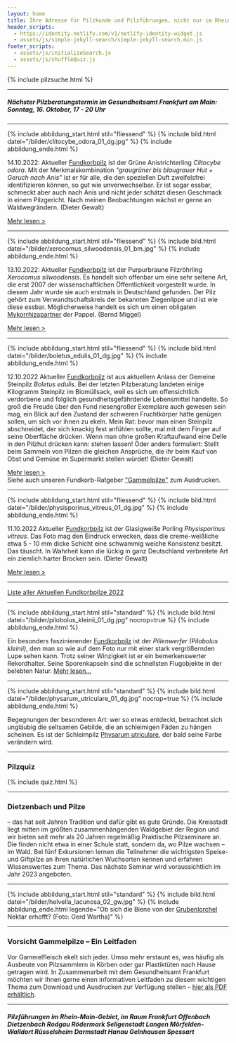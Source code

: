 ```yaml
---
layout: home
title: Ihre Adresse für Pilzkunde und Pilzführungen, nicht nur im Rhein-Main-Gebiet
header_scripts:
  - https://identity.netlify.com/v1/netlify-identity-widget.js
  - assets/js/simple-jekyll-search/simple-jekyll-search.min.js
footer_scripts:
  - assets/js/initializeSearch.js
  - assets/js/shuffleQuiz.js
---
```

{% include pilzsuche.html %}

- - -

##### Nächster Pilzberatungstermin im Gesundheitsamt Frankfurt am Main: Sonntag, 16. Oktober, 17 - 20 Uhr

- - -

{% include abbildung_start.html stil="fliessend" %}
{% include bild.html datei="/bilder/clitocybe_odora_01_dg.jpg" %}
{% include abbildung_ende.html %}

14.10.2022: Aktueller [Fundkorbpilz](AA "Glossar-") ist der Grüne Anistrichterling *Clitocybe odora*. Mit der Merkmalskombination *"graugrüner bis blaugrauer Hut + Geruch nach Anis"* ist er für alle, die den speziellen Duft zweifelsfrei identifizieren können, so gut wie unverwechselbar. Er ist sogar essbar, schmeckt aber auch nach Anis und nicht jeder schätzt diesen Geschmack in einem Pilzgericht. Nach meinen Beobachtungen wächst er gerne an Waldwegrändern. (Dieter Gewalt)

[Mehr lesen >](/pilze/clitocybe-odora-grüner-anistrichterling)

<div style="clear:  both"></div>

- - -

{% include abbildung_start.html stil="fliessend" %}
{% include bild.html datei="/bilder/xerocomus_silwoodensis_01_bm.jpg" %}
{% include abbildung_ende.html %}

13.10.2022: Aktueller [Fundkorbpilz](AA "Glossar-") ist der Purpurbraune Filzröhrling *Xerocomus silwoodensis*. Es handelt sich offenbar um eine sehr seltene Art, die erst 2007 der wissenschaftlichen Öffentlichkeit vorgestellt wurde. In diesem Jahr wurde sie auch erstmals in Deutschland gefunden. Der Pilz gehört zum Verwandtschaftskreis der bekannten Ziegenlippe und ist wie diese essbar. Möglicherweise handelt es sich um einen obligaten [Mykorrhizapartner](Mykorrhiza "Glossar") der Pappel. (Bernd Miggel)

[Mehr lesen >](/pilze/xerocomus-silwoodensis-purpurbrauner-filzröhrling)

<div style="clear:  both"></div>

- - -

{% include abbildung_start.html stil="fliessend" %}
{% include bild.html datei="/bilder/boletus_edulis_01_dg.jpg" %}
{% include abbildung_ende.html %}

12.10.2022 Aktueller [Fundkorbpilz](AA "Glossar-") ist aus aktuellem Anlass der Gemeine Steinpilz *Boletus edulis*. Bei der letzten Pilzberatung landeten einige Kilogramm Steinpilz im Biomüllsack, weil es sich um offensichtlich verdorbene und folglich gesundheitsgefährdende Lebensmittel handelte. So groß die Freude über den Fund riesengroßer Exemplare auch gewesen sein mag, ein Blick auf den Zustand der schweren Fruchtkörper hätte genügen sollen, um sich vor ihnen zu ekeln. Mein Rat: bevor man einen Steinpilz abschneidet, der sich knackig fest anfühlen sollte, mal mit dem Finger auf seine Oberfläche drücken. Wenn man ohne großen Kraftaufwand eine Delle in den Pilzhut drücken kann: stehen lassen! Oder anders formuliert: Stellt beim Sammeln von Pilzen die gleichen Ansprüche, die ihr beim Kauf von Obst und Gemüse im Supermarkt stellen würdet!  (Dieter Gewalt)

[Mehr lesen >](/pilze/boletus-edulis-gemeiner-steinpilz)\
Siehe auch unseren Fundkorb-Ratgeber ["Gammelpilze"](/assets/docs/Fundkorb.de-Gammelpilze.pdf) zum Ausdrucken.

<div style="clear:  both"></div>

- - -

{% include abbildung_start.html stil="fliessend" %}
{% include bild.html datei="/bilder/physisporinus_vitreus_01_dg.jpg" %}
{% include abbildung_ende.html %}

11.10.2022 Aktueller [Fundkorbpilz](AA "Glossar-") ist der Glasigweiße Porling *Physisporinus vitreus*. Das Foto mag den Eindruck erwecken, dass die creme-weißliche etwa 5 - 10 mm dicke Schicht eine schwammig weiche Konsistenz besitzt. Das täuscht. In Wahrheit kann die lückig in ganz Deutschland verbreitete Art ein ziemlich harter Brocken sein. (Dieter Gewalt)

[Mehr lesen >](/pilze/physisporinus-vitreus-glasigweißer-porling)

<div style="clear:  both"></div>

- - -

[Liste aller Aktuellen Fundkorbpilze 2022](/artikel/liste-aller-aktuellen-fundkorbpilze-2022.html)

- - -

{% include abbildung_start.html stil="standard" %}
{% include bild.html datei="/bilder/pilobolus_kleinii_01_dg.jpg" nocrop=true %}
{% include abbildung_ende.html %}

Ein besonders faszinierender [Fundkorbpilz](AA "Glossar-") ist der *Pillenwerfer (Pilobolus kleinii)*, den man so wie auf dem Foto nur mit einer stark vergrößernden Lupe sehen kann. Trotz seiner Winzigkeit ist er ein bemerkenswerter Rekordhalter. Seine Sporenkapseln sind die schnellsten Flugobjekte in der belebten Natur. [Mehr lesen...](/pilze/pilobolus-kleinii-pillenwerfer)

- - -

{% include abbildung_start.html stil="standard" %}
{% include bild.html datei="/bilder/physarum_utriculare_01_dg.jpg" nocrop=true %}
{% include abbildung_ende.html %}

Begegnungen der besonderen Art: wer so etwas entdeckt, betrachtet sich ungläubig die seltsamen Gebilde, die an schleimigen Fäden zu hängen scheinen. Es ist der Schleimpilz [Physarum utriculare](/pilze/physarum-utriculare-fadenfruchtschleimpilz), der bald seine Farbe verändern wird.

- - -

### Pilzquiz

{% include quiz.html %}

- - -

### Dietzenbach und Pilze

– das hat seit Jahren Tradition und dafür gibt es gute Gründe. Die Kreisstadt liegt mitten im größten zusammenhängenden Waldgebiet der Region und wir bieten seit mehr als 20 Jahren regelmäßig Praktische Pilzseminare an. Die finden nicht etwa in einer Schule statt, sondern da, wo Pilze wachsen – im Wald. Bei fünf Exkursionen lernen die Teilnehmer die wichtigsten Speise- und Giftpilze an ihren natürlichen Wuchsorten kennen und erfahren Wissenswertes zum Thema. Das nächste Seminar wird voraussichtlich im Jahr 2023 angeboten.  

- - -

{% include abbildung_start.html stil="standard" %}
{% include bild.html datei="/bilder/helvella_lacunosa_02_gw.jpg" %}
{% include abbildung_ende.html legende="Ob sich die Biene von der <a href='/pilze/helvella-lacunosa-grubenlorchel'>Grubenlorchel</a> Nektar erhofft?  (Foto: Gerd Wartha)" %}

- - -

### Vorsicht Gammelpilze – Ein Leitfaden

Vor Gammelfleisch ekelt sich jeder. Umso mehr erstaunt es, was häufig als Ausbeute von Pilzsammlern in Körben oder gar Plastiktüten nach Hause getragen wird. In Zusammenarbeit mit dem Gesundheitsamt Frankfurt möchten wir Ihnen gerne einen informativen Leitfaden zu diesem wichtigen Thema zum Download und Ausdrucken zur Verfügung stellen – [hier als PDF erhältlich](/assets/docs/Fundkorb.de-Gammelpilze.pdf).

- - -

##### Pilzführungen im Rhein-Main-Gebiet, im Raum Frankfurt Offenbach Dietzenbach Rodgau Rödermark Seligenstadt Langen Mörfelden-Walldort Rüsselsheim Darmstadt Hanau Gelnhausen Spessart